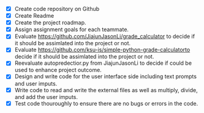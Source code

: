 - [x] Create code repository on Github
- [x] Create Readme
- [x] Create the project roadmap.
- [x] Assign assignment goals for each teammate.
- [x] Evaluate https://github.com/JiajunJasonLi/grade_calculator to decide if it should be assimlated into the project or not.
- [x] Evaluate https://github.com/ksu-is/simple-python-grade-calculatorto decide if it should be assimlated into the project or not.
- [x] Reevaluate autopredectior.py from JiajunJasonLi to decide if could be used to enhance project outcome.
- [x] Design and write code for the user interface side including text prompts and user imputs.
- [x] Write code to read and write the external files as well as multiply, divide, and add the user imputs.
- [x] Test code thouroughly to ensure there are no bugs or errors in the code. 
